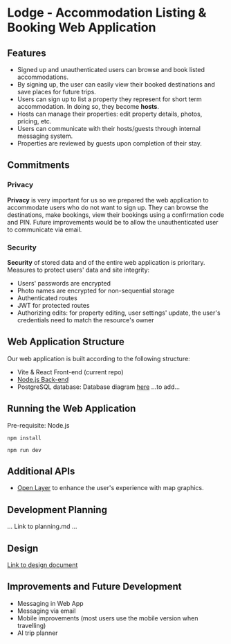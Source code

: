 # Lodge - Accommodation Listing & Booking Web Application

## Features

- Signed up and unauthenticated users can browse and book listed accommodations.
- By signing up, the user can easily view their booked destinations and save places for future trips.
- Users can sign up to list a property they represent for short term accommodation. In doing so, they become **hosts**.
- Hosts can manage their properties: edit property details, photos, pricing, etc.
- Users can communicate with their hosts/guests through internal messaging system.
- Properties are reviewed by guests upon completion of their stay.

## Commitments

### Privacy

**Privacy** is very important for us so we prepared the web application to accommodate users who do not want to sign up. They can browse the destinations, make bookings, view their bookings using a confirmation code and PIN. Future improvements would be to allow the unauthenticated user to communicate via email.

### Security

**Security** of stored data and of the entire web application is prioritary. Measures to protect users' data and site integrity:
- Users' passwords are encrypted
- Photo names are encrypted for non-sequential storage
- Authenticated routes
- JWT for protected routes
- Authorizing edits: for property editing, user settings' update, the user's credentials need to match the resource's owner

## Web Application Structure

Our web application is built according to the following structure:
- Vite & React Front-end (current repo)
- [Node.js Back-end](https://github.com/andreeadracovita/project-lodge-db-rest-api)
- PostgreSQL database: Database diagram [here](#) ...to add...

## Running the Web Application

Pre-requisite: Node.js

`npm install`

`npm run dev`

## Additional APIs

- [Open Layer](https://openlayers.org/) to enhance the user's experience with map graphics.

## Development Planning

... Link to planning.md ...

## Design

[Link to design document](docs/Lodge-design.pdf)

## Improvements and Future Development

- Messaging in Web App
- Messaging via email
- Mobile improvements (most users use the mobile version when travelling)
- AI trip planner


